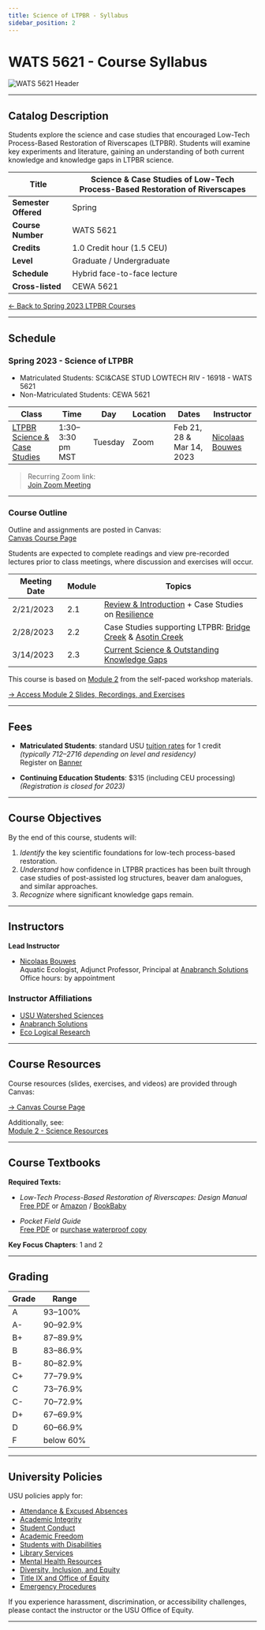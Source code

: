 ```yaml
---
title: Science of LTPBR - Syllabus
sidebar_position: 2
---
```


# WATS 5621 - Course Syllabus

![WATS 5621 Header](/img/courses/WATS-5621_header_C.png)

---

## Catalog Description

Students explore the science and case studies that encouraged Low-Tech Process-Based Restoration of Riverscapes (LTPBR). Students will examine key experiments and literature, gaining an understanding of both current knowledge and knowledge gaps in LTPBR science.

| **Title** | Science & Case Studies of Low-Tech Process-Based Restoration of Riverscapes |
|-----------|------------------------------------------------------------------------------|
| **Semester Offered** | Spring |
| **Course Number** | WATS 5621 |
| **Credits** | 1.0 Credit hour (1.5 CEU) |
| **Level** | Graduate / Undergraduate |
| **Schedule** | Hybrid face-to-face lecture |
| **Cross-listed** | CEWA 5621 |

[← Back to Spring 2023 LTPBR Courses](/workshops/2023/USU/)

---

## Schedule

### Spring 2023 - Science of LTPBR

- Matriculated Students: SCI&CASE STUD LOWTECH RIV - 16918 - WATS 5621
- Non-Matriculated Students: CEWA 5621

| Class | Time | Day | Location | Dates | Instructor |
|-------|------|-----|----------|-------|------------|
| [LTPBR Science & Case Studies](/workshops/2023/USU/WATS-5621/) | 1:30–3:30 pm MST | Tuesday | Zoom | Feb 21, 28 & Mar 14, 2023 | [Nicolaas Bouwes](/workshops/2020/SGI/#instruction-team) |

> Recurring Zoom link:  
[Join Zoom Meeting](https://usu-edu.zoom.us/j/84727348167?pwd=NkZaZ254andOaUorWmkzdkpGb0pIdz09)

---

### Course Outline

Outline and assignments are posted in Canvas:  
[Canvas Course Page](https://usu.instructure.com/courses/727630)

Students are expected to complete readings and view pre-recorded lectures prior to class meetings, where discussion and exercises will occur.

| Meeting Date | Module | Topics |
|--------------|--------|--------|
| 2/21/2023 | 2.1 | [Review & Introduction](http://lowtechpbr.restoration.usu.edu/workshops/2020/SGI/Modules/module2#b-mimicking--promoting-wood-accumulation--beaver-dam-activity) + Case Studies on [Resilience](http://lowtechpbr.restoration.usu.edu/workshops/2020/SGI/Modules/module2#e-building-resilience-with-low-tech) |
| 2/28/2023 | 2.2 | Case Studies supporting LTPBR: [Bridge Creek](http://lowtechpbr.restoration.usu.edu/workshops/2020/SGI/Modules/module2#c-beaver-dam-analogues-bridge-creek--birch-creek) & [Asotin Creek](http://lowtechpbr.restoration.usu.edu/workshops/2020/SGI/Modules/module2#d-post-assisted-log-structures-case-study-asotin-creek) |
| 3/14/2023 | 2.3 | [Current Science & Outstanding Knowledge Gaps](http://lowtechpbr.restoration.usu.edu/workshops/2020/SGI/Modules/module2#f-where-science-is-at-ongoing--outstanding-science) |

This course is based on [Module 2](/workshops/2020/SGI/Modules/module2) from the self-paced workshop materials.

[→ Access Module 2 Slides, Recordings, and Exercises](/workshops/2020/SGI/Modules/module2)

---

## Fees

- **Matriculated Students**: standard USU [tuition rates](https://www.usu.edu/registrar/registration/payment/) for 1 credit  
  *(typically $712–$2716 depending on level and residency)*  
  Register on [Banner](http://banner.usu.edu)

- **Continuing Education Students**: $315 (including CEU processing)  
  *(Registration is closed for 2023)*

---

## Course Objectives

By the end of this course, students will:

1. *Identify* the key scientific foundations for low-tech process-based restoration.
2. *Understand* how confidence in LTPBR practices has been built through case studies of post-assisted log structures, beaver dam analogues, and similar approaches.
3. *Recognize* where significant knowledge gaps remain.

---

## Instructors

**Lead Instructor**  
- [Nicolaas Bouwes](https://www.researchgate.net/profile/Nick_Bouwes)  
  Aquatic Ecologist, Adjunct Professor, Principal at [Anabranch Solutions](https://www.anabranchsolutions.com/nick-bouwes.html)  
  Office hours: by appointment

### Instructor Affiliations

- [USU Watershed Sciences](https://qcnr.usu.edu/wats/index)  
- [Anabranch Solutions](https://www.anabranchsolutions.com/)  
- [Eco Logical Research](https://www.eco-logical-research.com/)

---

## Course Resources

Course resources (slides, exercises, and videos) are provided through Canvas:

[→ Canvas Course Page](https://usu.instructure.com/courses/727630)

Additionally, see:  
[Module 2 - Science Resources](/workshops/2020/SGI/Modules/module2)

---

## Course Textbooks

**Required Texts:**

- *Low-Tech Process-Based Restoration of Riverscapes: Design Manual*  
  [Free PDF](/manual) or [Amazon](https://www.amazon.com/Low-Tech-Process-Based-Restoration-Riverscapes-Design/dp/1543972993) / [BookBaby](https://store.bookbaby.com/bookshop/book/index.aspx?bookURL=Low-Tech-Process-Based-Restoration-of-Riverscapes)

- *Pocket Field Guide*  
  [Free PDF](/resources/pocket) or [purchase waterproof copy](http://www.anabranchsolutions.com/store/p7/pocketguide.html)

**Key Focus Chapters**: 1 and 2

---

## Grading

| Grade | Range |
|-------|-------|
| A | 93–100% |
| A- | 90–92.9% |
| B+ | 87–89.9% |
| B | 83–86.9% |
| B- | 80–82.9% |
| C+ | 77–79.9% |
| C | 73–76.9% |
| C- | 70–72.9% |
| D+ | 67–69.9% |
| D | 60–66.9% |
| F | below 60% |

---

## University Policies

USU policies apply for:

- [Attendance & Excused Absences](https://catalog.usu.edu/content.php?catoid=12&navoid=3160)
- [Academic Integrity](https://studentconduct.usu.edu/studentcode/article6)
- [Student Conduct](https://studentconduct.usu.edu/studentcode/)
- [Academic Freedom](http://www.usu.edu/hr/files/uploads/Policies/403.pdf)
- [Students with Disabilities](http://www.usu.edu/drc/)
- [Library Services](http://libguides.usu.edu/rc)
- [Mental Health Resources](https://counseling.usu.edu/)
- [Diversity, Inclusion, and Equity](https://www.usu.edu/provost/diversity)
- [Title IX and Office of Equity](https://equity.usu.edu/)
- [Emergency Procedures](https://www.usu.edu/emergency)

If you experience harassment, discrimination, or accessibility challenges, please contact the instructor or the USU Office of Equity.

---
